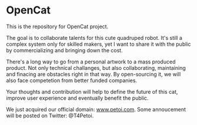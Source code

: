 # OpenCat

This is the repository for OpenCat project. 

The goal is to collaborate talents for this cute quadruped robot. It's still a complex system only for skilled makers, yet I want to share it with the public by commercializing and bringing down the cost. 

There's a long way to go from a personal artwork to a mass produced product. Not only technical challanges, but also collaborating, maintaining and finacing are obstacles right in that way. By open-sourcing it, we will also face competetion from better funded companies. 

Your thoughts and contribution will help to define the future of this cat, improve user experience and eventually benefit the public. 

We just acquired our official domain: www.petoi.com. 
Some annoucement will be posted on Twitter: @T4Petoi. 



